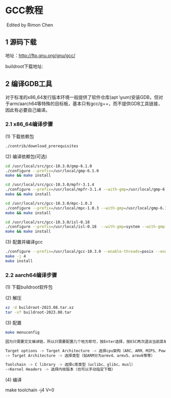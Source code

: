 # GCC教程

​                                                                                                                                                                                                                                Edited by Rimon Chen

## 1 源码下载

地址：http://ftp.gnu.org/gnu/gcc/

buildroot下载地址: 

## 2 编译GDB工具

对于标准的x86_64发行版本环境一般提供了软件仓库(apt \yum)安装GDB，但对于arm/aarch64等特殊的目标板，基本只有gcc/g++，而不提供GDB工具链接，因此有必要自己编译。

### 2.1 x86_64编译步骤

(1) 下载依赖包

```bash
./contrib/download_prerequisites
```

(2) 编译依赖包(可选)

```bash
cd /usr/local/src/gcc-10.3.0/gmp-6.1.0
./configure --prefix=/usr/local/gmp-6.1.0
make && make install

cd /usr/local/src/gcc-10.3.0/mpfr-3.1.4
./configure --prefix=/usr/local/mpfr-3.1.4 --with-gmp=/usr/local/gmp-6.1.0
make && make install

cd /usr/local/src/gcc-10.3.0/mpc-1.0.3
./configure --prefix=/usr/local/mpc-1.0.3 --with-gmp=/usr/local/gmp-6.1.0 --with-mpfr=/usr/local/mpfr-3.1.4
make && make install

cd /usr/local/src/gcc-10.3.0/isl-0.18
./configure --prefix=/usr/local/isl-0.18  --with-gmp=system --with-gmp-prefix=/usr/local/gmp-6.1.0
make && make install

```

(3) 配置并编译gcc

```bash
./configure --prefix=/usr/local/gcc-10.3.0 --enable-threads=posix --enable--long-long --enable-languages=c,c++ --disable-checking --disable-multilib
make -j 4
make install
```

### 2.2 aarch64编译步骤

(1) 下载buildroot软件包

(2) 解压

```bash
xz -d buildroot-2023.08.tar.xz
tar -xf buildroot-2023.08.tar
```

(3) 配置

```bash
make menuconfig
```

```bash
因为只需要交叉编译链，所以只需要配置几个地方即可，按Enter选择，按ESC两次退出当前菜单。

Target options -> Target Architecture -> 选择cpu架构（ARC、ARM、MIPS、PowerPC等等）
-> Target Architecture -> 选择类型（如ARM分为armv4、armv5、armv6等等）

Toolchain -> C library -> 选择c库类型（uclibc、glibc、musl）
->Kernel Headers -> 选择内核版本（也可以手动指定下载）
```



(4) 编译

make toolchain -j4 V=0